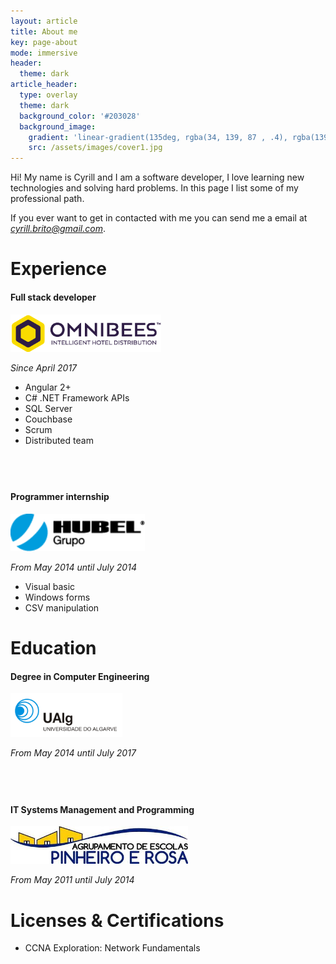 ```yaml
---
layout: article
title: About me
key: page-about
mode: immersive
header:
  theme: dark
article_header:
  type: overlay
  theme: dark
  background_color: '#203028'
  background_image:
    gradient: 'linear-gradient(135deg, rgba(34, 139, 87 , .4), rgba(139, 34, 139, .4))'
    src: /assets/images/cover1.jpg
---
```


Hi! My name is Cyrill and I am a software developer, I love learning new technologies and solving hard problems. In this page I list some of my professional path. 

If you ever want to get in contacted with me you can send me a email at *cyrill.brito@gmail.com*.

# Experience

#### Full stack developer

<img src="/assets/images/omnibees.png" height="60px">


*Since April 2017*

* Angular 2+
* C# .NET Framework APIs
* SQL Server
* Couchbase
* Scrum
* Distributed team

<!--
- Bases do c#
- Agostos - Março 18 : inicio a desemvolver API .net c#
- Março - Junho : Aprendizagem angular / suporte a uma equipa outsourcing da india
- Junho - 15 de Agosto : Desemvolvimento hardcore de angular
- 15 Agosto - 09 Novembro : API
- 12 - Novembro - 31 Dezembro : Desemvolvimento hardcore de angular
- team leader fullstack 15 de abril 2019
-->

<div style="height:40px"></div>

#### Programmer internship

<img src="/assets/images/hubel.png" height="60px">

*From May 2014 until July 2014*

* Visual basic
* Windows forms
* CSV manipulation
<!-- 
Estagio de 2 messes a desemvolver em Basic um programa que lê um ficheiro CSV com a fatura do telemoveis e internets moveis da vodafone e fazer parse e recalcular o custo 
-->


# Education


#### Degree in Computer Engineering

<img src="/assets/images/ualg.png" height="70px">

*From May 2014 until July 2017*

<div style="height:40px"></div>


#### IT Systems Management and Programming

<img src="/assets/images/aeprosa.jfif" height="60px">

*From May 2011 until July 2014*


# Licenses & Certifications

* CCNA Exploration: Network Fundamentals

<!-- # Skills -->
